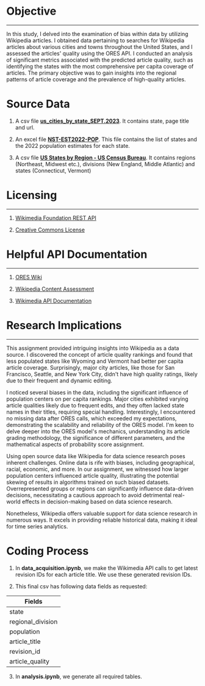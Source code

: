 # Objective  
---  
In this study, I delved into the examination of bias within data by utilizing Wikipedia articles. I obtained data pertaining to searches for Wikipedia articles about various cities and towns throughout the United States, and I assessed the articles' quality using the ORES API. I conducted an analysis of significant metrics associated with the predicted article quality, such as identifying the states with the most comprehensive per capita coverage of articles. The primary objective was to gain insights into the regional patterns of article coverage and the prevalence of high-quality articles.

# Source Data
1. A csv file [**us_cities_by_state_SEPT.2023**](https://en.wikipedia.org/wiki/Category:Lists_of_cities_in_the_United_States_by_state). It contains state, page title and url. 

2. An excel file [**NST-EST2022-POP**](https://www.census.gov/data/tables/time-series/demo/popest/2020s-state-total.html). This file contains the list of states and the 2022 population estimates for each state.

3. A csv file [**US States by Region - US Census Bureau**](https://docs.google.com/spreadsheets/d/14Sjfd_u_7N9SSyQ7bmxfebF_2XpR8QamvmNntKDIQB0/edit#gid=0). It contains regions (Northeast, Midwest etc.), divisions (New England, Middle Atlantic) and states (Connecticut, Vermont)

# Licensing    
---   
1. [Wikimedia Foundation REST API](https://www.mediawiki.org/wiki/API:REST_API#Terms_and_conditions)

2. [Creative Commons License](https://creativecommons.org/licenses/by/4.0/)

# Helpful API Documentation    
---    
1. [ORES Wiki](https://www.mediawiki.org/wiki/ORES)
   
2. [Wikipedia Content Assessment](https://en.wikipedia.org/wiki/Wikipedia:Content_assessment)
   
3. [Wikimedia API Documentation](https://www.mediawiki.org/wiki/API:Info)

# Research Implications   
---    
This assignment provided intriguing insights into Wikipedia as a data source. I discovered the concept of article quality rankings and found that less populated states like Wyoming and Vermont had better per capita article coverage. Surprisingly, major city articles, like those for San Francisco, Seattle, and New York City, didn't have high quality ratings, likely due to their frequent and dynamic editing.

I noticed several biases in the data, including the significant influence of population centers on per capita rankings. Major cities exhibited varying article qualities likely due to frequent edits, and they often lacked state names in their titles, requiring special handling. Interestingly, I encountered no missing data after ORES calls, which exceeded my expectations, demonstrating the scalability and reliability of the ORES model. I'm keen to delve deeper into the ORES model's mechanics, understanding its article grading methodology, the significance of different parameters, and the mathematical aspects of probability score assignment.

Using open source data like Wikipedia for data science research poses inherent challenges. Online data is rife with biases, including geographical, racial, economic, and more. In our assignment, we witnessed how larger population centers influenced article quality, illustrating the potential skewing of results in algorithms trained on such biased datasets. Overrepresented groups or regions can significantly influence data-driven decisions, necessitating a cautious approach to avoid detrimental real-world effects in decision-making based on data science research.

Nonetheless, Wikipedia offers valuable support for data science research in numerous ways. It excels in providing reliable historical data, making it ideal for time series analytics. 

# Coding Process

1. In **data_acquisition.ipynb**, we make the Wikimedia API calls to get latest revision IDs for each article title. We use these generated revision IDs.

2. This final csv has following data fields as requested:

| Fields    |
| -------- |
| state  |
| regional_division |
| population    |
| article_title |
| revision_id |
| article_quality |

3. In **analysis.ipynb**, we generate all required tables. 
